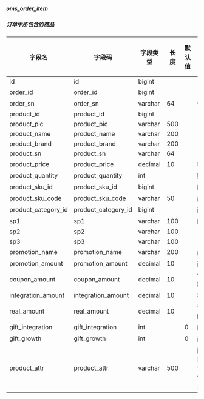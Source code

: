 
##### oms_order_item
##### 订单中所包含的商品
|字段名|字段码|字段类型|长度|默认值|字段描述|是否主键|
|----|----|----|----|----|----|----|
|id|id|bigint||||Y|
|order_id|order_id|bigint|||订单id||
|order_sn|order_sn|varchar|64||订单编号||
|product_id|product_id|bigint|||||
|product_pic|product_pic|varchar|500||||
|product_name|product_name|varchar|200||||
|product_brand|product_brand|varchar|200||||
|product_sn|product_sn|varchar|64||||
|product_price|product_price|decimal|10||销售价格||
|product_quantity|product_quantity|int|||购买数量||
|product_sku_id|product_sku_id|bigint|||商品sku编号||
|product_sku_code|product_sku_code|varchar|50||商品sku条码||
|product_category_id|product_category_id|bigint|||商品分类id||
|sp1|sp1|varchar|100||商品的销售属性||
|sp2|sp2|varchar|100||||
|sp3|sp3|varchar|100||||
|promotion_name|promotion_name|varchar|200||商品促销名称||
|promotion_amount|promotion_amount|decimal|10||商品促销分解金额||
|coupon_amount|coupon_amount|decimal|10||优惠券优惠分解金额||
|integration_amount|integration_amount|decimal|10||积分优惠分解金额||
|real_amount|real_amount|decimal|10||该商品经过优惠后的分解金额||
|gift_integration|gift_integration|int||0|商品赠送积分||
|gift_growth|gift_growth|int||0|商品赠送成长值||
|product_attr|product_attr|varchar|500||商品销售属性:[{"key":"颜色","value":"颜色"},{"key":"容量","value":"4G"}]||
